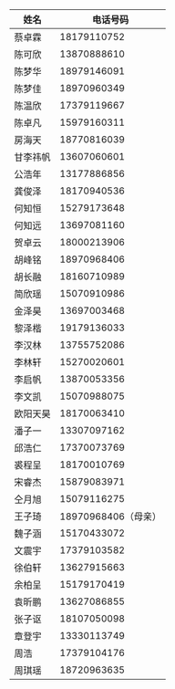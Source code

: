 姓名|电话号码
----|-----
蔡卓霖|18179110752
陈可欣|13870888610
陈梦华|18979146091
陈梦佳|18970960349
陈温欣|17379119667
陈卓凡|15979160311
房海天|18770816039
甘李祎帆|13607060601
公浩年|13177886856
龚俊泽|18170940536
何知恒|15279173648
何知远|13697081160
贺卓云|18000213906
胡峰铭|18970968406
胡长融|18160710989
简欣瑶|15070910986
金泽昊|13697003468
黎泽楷|19179136033
李汉林|13755752086
李林轩|15270020601
李启帆|13870053356
李文凯|15070988075
欧阳天昊|18170063410
潘子一|13307097162
邱浩仁|17370073769
裘程呈|18170010769
宋睿杰|15879083971
仝月旭|15079116275
王子琦|18970968406（母亲）
魏子涵|15170433072
文震宇|17379103582
徐伯轩|13627915663
余柏呈|15179170419
袁昕鹏|13627086855
张子讴|18107050098
章登宇|13330113749
周浩|17379104176
周琪瑶|18720963635
